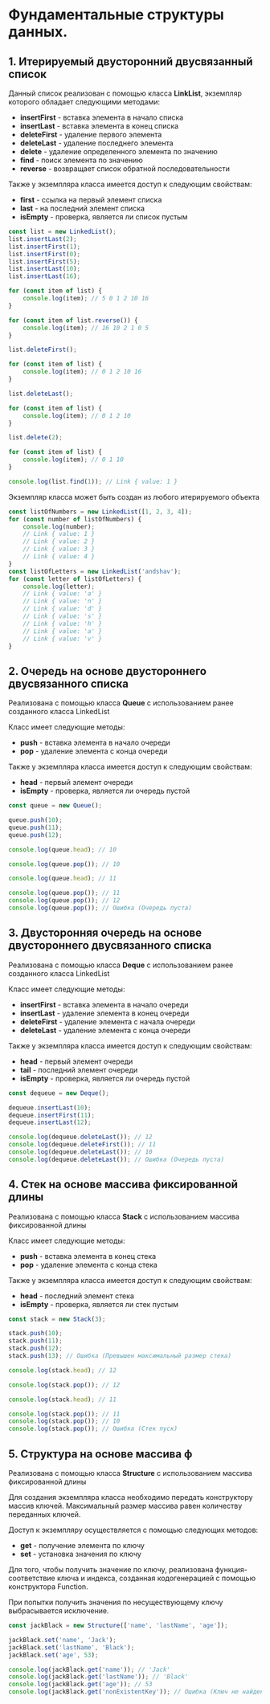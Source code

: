 # Фундаментальные структуры данных.

## 1. Итерируемый двусторонний двусвязанный список

Данный список реализован с помощью класса **LinkList**, экземпляр которого обладает следующими методами:

- **insertFirst** - вставка элемента в начало списка
- **insertLast** - вставка элемента в конец списка
- **deleteFirst** - удаление первого элемента
- **deleteLast** - удаление последнего элемента
- **delete** - удаление определенного элемента по значению
- **find** - поиск элемента по значению
- **reverse** - возвращает список обратной последовательности

Также у экземпляра класса имеется доступ к следующим свойствам:
- **first** - ссылка на первый элемент списка
- **last** - на последний элемент списка
- **isEmpty** - проверка, является ли список пустым

```js
const list = new LinkedList();
list.insertLast(2);
list.insertFirst(1);
list.insertFirst(0);
list.insertFirst(5);
list.insertLast(10);
list.insertLast(16);

for (const item of list) {
    console.log(item); // 5 0 1 2 10 16
}

for (const item of list.reverse()) {
    console.log(item); // 16 10 2 1 0 5
}

list.deleteFirst();

for (const item of list) {
    console.log(item); // 0 1 2 10 16
}

list.deleteLast();

for (const item of list) {
    console.log(item); // 0 1 2 10
}

list.delete(2);

for (const item of list) {
    console.log(item); // 0 1 10
}

console.log(list.find(1)); // Link { value: 1 }
```
Экземпляр класса может быть создан из любого итерируемого объекта
```js
const listOfNumbers = new LinkedList([1, 2, 3, 4]);
for (const number of listOfNumbers) {
    console.log(number);
    // Link { value: 1 }
    // Link { value: 2 }
    // Link { value: 3 }
    // Link { value: 4 }
}
const listOfLetters = new LinkedList('andshav');
for (const letter of listOfLetters) {
    console.log(letter);
    // Link { value: 'a' }
    // Link { value: 'n' }
    // Link { value: 'd' }
    // Link { value: 's' }
    // Link { value: 'h' }
    // Link { value: 'a' }
    // Link { value: 'v' }
}
```

## 2. Очередь на основе двустороннего двусвязанного списка

Реализована с помощью класса **Queue** c использованием ранее созданного класса LinkedList

Класс имеет следующие методы: 
- **push** - вставка элемента в начало очереди
- **pop** - удаление элемента с конца очереди

Также у экземпляра класса имеется доступ к следующим свойствам:
- **head** - первый элемент очереди
- **isEmpty** - проверка, является ли очередь пустой
```js
const queue = new Queue();

queue.push(10);
queue.push(11);
queue.push(12);

console.log(queue.head); // 10

console.log(queue.pop()); // 10

console.log(queue.head); // 11

console.log(queue.pop()); // 11
console.log(queue.pop()); // 12
console.log(queue.pop()); // Ошибка (Очередь пуста)
```

## 3. Двусторонняя очередь на основе двустороннего двусвязанного списка

Реализована с помощью класса **Deque** c использованием ранее созданного класса LinkedList

Класс имеет следующие методы:
- **insertFirst** - вставка элемента в начало очереди
- **insertLast** - удаление элемента в конец очереди
- **deleteFirst** - удаление элемента с начала очереди
- **deleteLast** - удаление элемента с конца очереди

Также у экземпляра класса имеется доступ к следующим свойствам:
- **head** - первый элемент очереди
- **tail** - последний элемент очереди
- **isEmpty** - проверка, является ли очередь пустой
```js
const dequeue = new Deque();

dequeue.insertLast(10);
dequeue.insertFirst(11);
dequeue.insertLast(12);

console.log(dequeue.deleteLast()); // 12
console.log(dequeue.deleteFirst()); // 11
console.log(dequeue.deleteLast()); // 10
console.log(dequeue.deleteLast()); // Ошибка (Очередь пуста)
```

## 4. Стек на основе массива фиксированной длины

Реализована с помощью класса **Stack** c использованием массива фиксированной длины

Класс имеет следующие методы:
- **push** - вставка элемента в конец стека
- **pop** - удаление элемента с конца стека

Также у экземпляра класса имеется доступ к следующим свойствам:
- **head** - последний элемент стека
- **isEmpty** - проверка, является ли стек пустым
```js
const stack = new Stack(3);

stack.push(10);
stack.push(11);
stack.push(12);
stack.push(13); // Ошибка (Превышен максимальный размер стека)

console.log(stack.head); // 12

console.log(stack.pop()); // 12

console.log(stack.head); // 11

console.log(stack.pop()); // 11
console.log(stack.pop()); // 10
console.log(stack.pop()); // Ошибка (Стек пуск)
```


## 5. Структура на основе массива ф

Реализована с помощью класса **Structure** c использованием массива фиксированной длины

Для создания экземпляра класса необходимо передать конструктору массив ключей. 
Максимальный размер массива равен количеству переданных ключей.

Доступ к экземпляру осуществляется с помощью следующих методов:

- **get** - получение элемента по ключу
- **set** - установка значения по ключу

Для того, чтобы получить значение по ключу, реализована функция-соответствие ключа и индекса, 
созданная кодогенерацией с помощью конструктора Function.

При попытки получить значения по несуществующему ключу выбрасывается исключение.

```js
const jackBlack = new Structure(['name', 'lastName', 'age']);

jackBlack.set('name', 'Jack');
jackBlack.set('lastName', 'Black');
jackBlack.set('age', 53);

console.log(jackBlack.get('name')); // 'Jack'
console.log(jackBlack.get('lastName')); // 'Black'
console.log(jackBlack.get('age')); // 53
console.log(jackBlack.get('nonExistentKey')); // Ошибка (Ключ не найден)
```